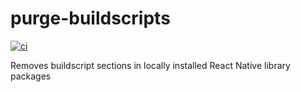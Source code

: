 # purge-buildscripts

[![ci][1]][2]

Removes buildscript sections in locally installed React Native library packages

[1]: https://github.com/fbluemle/purge-buildscripts/workflows/ci/badge.svg
[2]: https://github.com/fbluemle/purge-buildscripts/actions

